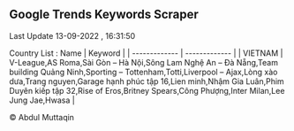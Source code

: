 

## Google Trends Keywords Scraper 
 
Last Update 13-09-2022 , 16:31:50

Country List :
 Name  | Keyword |
| ------------- | ------------- |
| VIETNAM | V-League,AS Roma,Sài Gòn – Hà Nội,Sông Lam Nghệ An – Đà Nẵng,Team building Quảng Ninh,Sporting – Tottenham,Totti,Liverpool – Ajax,Lòng xào dưa,Trang nguyen,Garage hạnh phúc tập 16,Lien minh,Nhậm Gia Luân,Phim Duyên kiếp tập 32,Rise of Eros,Britney Spears,Công Phượng,Inter Milan,Lee Jung Jae,Hwasa |



© Abdul Muttaqin 

